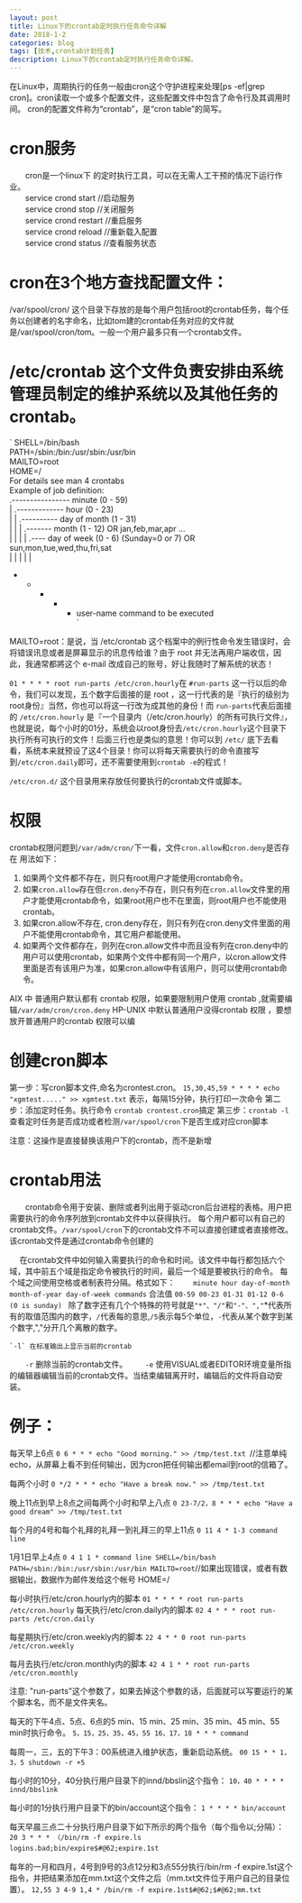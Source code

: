 ```yaml
---
layout: post
title: Linux下的crontab定时执行任务命令详解  
date: 2018-1-2
categories: blog
tags: [技术,crontab计划任务]
description: Linux下的crontab定时执行任务命令详解。
---
```


在Linux中，周期执行的任务一般由cron这个守护进程来处理[ps -ef|grep cron]。cron读取一个或多个配置文件，这些配置文件中包含了命令行及其调用时间。
cron的配置文件称为“crontab”，是“cron table”的简写。

# cron服务
　　cron是一个linux下 的定时执行工具，可以在无需人工干预的情况下运行作业。  
　　service crond start    //启动服务  
　　service crond stop    //关闭服务  
　　service crond restart  //重启服务  
　　service crond reload  //重新载入配置  
　　service crond status  //查看服务状态  

# cron在3个地方查找配置文件：
 /var/spool/cron/ 这个目录下存放的是每个用户包括root的crontab任务，每个任务以创建者的名字命名，比如tom建的crontab任务对应的文件就是/var/spool/cron/tom。一般一个用户最多只有一个crontab文件。

# /etc/crontab 这个文件负责安排由系统管理员制定的维护系统以及其他任务的crontab。


`
SHELL=/bin/bash  
PATH=/sbin:/bin:/usr/sbin:/usr/bin  
MAILTO=root  
HOME=/   
For details see man 4 crontabs  
Example of job definition:  
.---------------- minute (0 - 59)  
|  .------------- hour (0 - 23)  
|  |  .---------- day of month (1 - 31)  
|  |  |  .------- month (1 - 12) OR jan,feb,mar,apr ...  
|  |  |  |  .---- day of week (0 - 6) (Sunday=0 or 7) OR sun,mon,tue,wed,thu,fri,sat  
|  |  |  |  |  
*  *  *  *  * user-name command to be executed  
`

MAILTO=root：是说，当 /etc/crontab 这个档案中的例行性命令发生错误时，会将错误讯息或者是屏幕显示的讯息传给谁？由于 root 并无法再用户端收信，因此，我通常都將这个 e-mail 改成自己的账号，好让我随时了解系统的状态！

`01 * * * * root run-parts /etc/cron.hourly`在 `#run-parts` 这一行以后的命令，我们可以发现，五个数字后面接的是 root ，这一行代表的是『执行的级别为root身份』当然，你也可以将这一行改为成其他的身份！而 `run-parts`代表后面接的 `/etc/cron.hourly` 是『一个目录内（/etc/cron.hourly）的所有可执行文件』，也就是说，每个小时的01分，系统会以root身份去`/etc/cron.hourly`这个目录下执行所有可执行的文件！后面三行也是类似的意思！你可以到 `/etc/` 底下去看看，系统本来就预设了这4个目录！你可以将每天需要执行的命令直接写到`/etc/cron.daily`即可，还不需要使用到`crontab -e`的程式！

 `/etc/cron.d/` 这个目录用来存放任何要执行的crontab文件或脚本。

# 权限
crontab权限问题到`/var/adm/cron/`下一看，文件`cron.allow`和`cron.deny`是否存在
用法如下：
1. 如果两个文件都不存在，则只有root用户才能使用crontab命令。 
2. 如果`cron.allow`存在但`cron.deny`不存在，则只有列在`cron.allow`文件里的用户才能使用crontab命令，如果root用户也不在里面，则root用户也不能使用crontab。 
3. 如果cron.allow不存在, cron.deny存在，则只有列在cron.deny文件里面的用户不能使用crontab命令，其它用户都能使用。 
4. 如果两个文件都存在，则列在cron.allow文件中而且没有列在cron.deny中的用户可以使用crontab，如果两个文件中都有同一个用户，以cron.allow文件里面是否有该用户为准，如果cron.allow中有该用户，则可以使用crontab命令。

AIX 中 普通用户默认都有 crontab 权限，如果要限制用户使用 crontab ,就需要编辑`/var/adm/cron/cron.deny`
HP-UNIX 中默认普通用户没得crontab 权限 ，要想放开普通用户的crontab 权限可以编

# 创建cron脚本
第一步：写cron脚本文件,命名为crontest.cron。
`15,30,45,59 * * * * echo "xgmtest....." >> xgmtest.txt`  表示，每隔15分钟，执行打印一次命令 
第二步：添加定时任务。执行命令 `crontab crontest.cron`搞定 
第三步：`crontab -l` 查看定时任务是否成功或者检测`/var/spool/cron`下是否生成对应cron脚本

注意：这操作是直接替换该用户下的crontab，而不是新增
 
# crontab用法 
　　crontab命令用于安装、删除或者列出用于驱动cron后台进程的表格。用户把需要执行的命令序列放到crontab文件中以获得执行。
    每个用户都可以有自己的crontab文件。`/var/spool/cron`下的crontab文件不可以直接创建或者直接修改。该crontab文件是通过crontab命令创建的

　  在crontab文件中如何输入需要执行的命令和时间。该文件中每行都包括六个域，其中前五个域是指定命令被执行的时间，最后一个域是要被执行的命令。
    每个域之间使用空格或者制表符分隔。格式如下： 
　　`minute hour day-of-month month-of-year day-of-week commands` 
    合法值 `00-59 00-23 01-31 01-12 0-6 (0 is sunday) `
    除了数字还有几个个特殊的符号就是`"*"、"/"`和`"-"、","`\*代表所有的取值范围内的数字，`/`代表每的意思,`/5`表示每5个单位，`-`代表从某个数字到某个数字,","分开几个离散的数字。

    `-l` 在标准输出上显示当前的crontab 
　　`-r` 删除当前的crontab文件。 
　　`-e` 使用VISUAL或者EDITOR环境变量所指的编辑器编辑当前的crontab文件。当结束编辑离开时，编辑后的文件将自动安装。 
 
# 例子： 
每天早上6点 
`0 6 * * * echo "Good morning." >> /tmp/test.txt `//注意单纯echo，从屏幕上看不到任何输出，因为cron把任何输出都email到root的信箱了。

每两个小时 
`0 */2 * * * echo "Have a break now." >> /tmp/test.txt`

晚上11点到早上8点之间每两个小时和早上八点 
`0 23-7/2，8 * * * echo "Have a good dream" >> /tmp/test.txt`

每个月的4号和每个礼拜的礼拜一到礼拜三的早上11点 
`0 11 4 * 1-3 command line`

1月1日早上4点 
`0 4 1 1 * command line SHELL=/bin/bash PATH=/sbin:/bin:/usr/sbin:/usr/bin MAILTO=root`//如果出现错误，或者有数据输出，数据作为邮件发给这个帐号 HOME=/

每小时执行/etc/cron.hourly内的脚本
`01 * * * * root run-parts /etc/cron.hourly`
每天执行/etc/cron.daily内的脚本
`02 4 * * * root run-parts /etc/cron.daily`

每星期执行/etc/cron.weekly内的脚本
`22 4 * * 0 root run-parts /etc/cron.weekly`

每月去执行/etc/cron.monthly内的脚本 
`42 4 1 * * root run-parts /etc/cron.monthly`

注意: "run-parts"这个参数了，如果去掉这个参数的话，后面就可以写要运行的某个脚本名，而不是文件夹名。 　

每天的下午4点、5点、6点的5 min、15 min、25 min、35 min、45 min、55 min时执行命令。 
`5，15，25，35，45，55 16，17，18 * * * command`

每周一，三，五的下午3：00系统进入维护状态，重新启动系统。
`00 15 * * 1，3，5 shutdown -r +5`

每小时的10分，40分执行用户目录下的innd/bbslin这个指令： 
`10，40 * * * * innd/bbslink`

每小时的1分执行用户目录下的bin/account这个指令： 
`1 * * * * bin/account`

每天早晨三点二十分执行用户目录下如下所示的两个指令（每个指令以;分隔）： 
`20 3 * * * （/bin/rm -f expire.ls logins.bad;bin/expire$#@62;expire.1st`　　

每年的一月和四月，4号到9号的3点12分和3点55分执行/bin/rm -f expire.1st这个指令，并把结果添加在mm.txt这个文件之后（mm.txt文件位于用户自己的目录位置）。 
`12,55 3 4-9 1,4 * /bin/rm -f expire.1st$#@62;$#@62;mm.txt`

